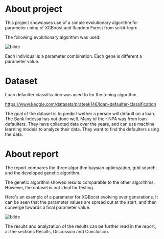 # About project
This project showcases use of a simple evolutionary algorithm for parameter uning of XGBoost and Random Forest from scikit-learn.

The following evolutionary algorithm was used:

![bilde](https://github.com/user-attachments/assets/f6bbd14a-1c4b-43bf-9cc3-f851a3a1d814)

Each individual is a parameter combination. Each gene is different a parameter value.


# Dataset
Loan defaulter classification was used to for the tuning algorithm.

https://www.kaggle.com/datasets/prateek146/loan-defaulter-classification

The goal of the dataset is to predict wether a person will default on a loan.
The Bank Indessa has not done well. Many of their NPA was from loan defaulters. They have collected data
over the years, and can use machine learning models to analyze their data. They want to find the defaulters
using the data.

# About report
The report compares the three algorithm baysian optimization, grid search, and the developed genetic algorithm.

The genetic algorithm showed results comparable to the other algorithms. However, the dataset is not ideal for testing.

Here's an example of a parameter for XGBoost evolving over generations.
It can be seen that the parameter values are spread out at the start, and then converge towards a final parameter value. 

![bilde](https://github.com/user-attachments/assets/240adb3d-8873-46e3-87de-a5f812c96057)

The results and analyzation of the results can be further read in the report, at the sections Results, Discussion and Conclusion.







